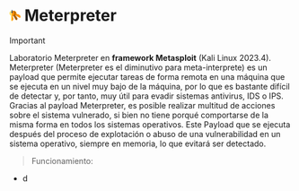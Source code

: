 # <img alt="Hacking_Labs, más allá de la Ciberseguridad" src="llaves.png" width="4%">	Meterpreter 

> [!IMPORTANT]
> Laboratorio Meterpreter en <b>framework Metasploit</b> (Kali Linux 2023.4). Meterpreter (Meterpreter es el diminutivo para meta-interprete) es un payload que permite ejecutar tareas de forma remota en una máquina que se ejecuta en un nivel muy bajo de la máquina, por lo que es bastante difícil de detectar y, por tanto, muy útil para evadir sistemas antivirus, IDS o IPS. Gracias al payload Meterpreter, es posible realizar multitud de acciones sobre el sistema vulnerado, si bien no tiene porqué comportarse de la misma forma en todos los sistemas operativos. Este Payload que se ejecuta después del proceso de explotación o abuso de una vulnerabilidad en un sistema operativo, siempre en memoria, lo que evitará ser detectado.

> Funcionamiento:
- d


